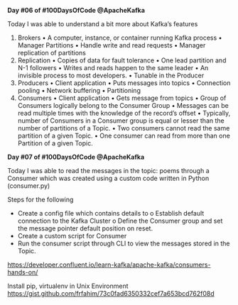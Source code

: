 **Day #06 of #100DaysOfCode @ApacheKafka**

Today I was able to understand a bit more about Kafka’s features
1.	Brokers
•	A computer, instance, or container running Kafka process
•	Manager Partitions
•	Handle write and read requests
•	Manager replication of partitions
2.	Replication
•	Copies of data for fault tolerance
•	One lead partition and N-1 followers
•	Writes and reads happen to the same leader
•	An invisible process to most developers.
•	Tunable in the Producer
3.	Producers
•	Client application
•	Puts messages into topics
•	Connection pooling
•	Network buffering
•	Partitioning
4.	Consumers
•	Client application
•	Gets message from topics
•	Group of Consumers logically belong to the Consumer Group
•	Messages can be read multiple times with the knowledge of the record’s offset
•	Typically, number of Consumers in a Consumer group is equal or lesser than the number of partitions of a Topic.
•	Two consumers cannot read the same partition of a given Topic.
•	One consumer can read from more than one Partition of a given Topic.

**Day #07 of #100DaysOfCode @ApacheKafka**

Today I was able to read the messages in the topic: poems through a Consumer which was created using a custom code written in Python (consumer.py)

Steps for the following
-	Create a config file which contains details to 
o	Establish default connection to the Kafka Cluster
o	Define the Consumer group and set the message pointer default position on reset.
-	Create a custom script for Consumer
-	Run the consumer script through CLI to view the messages stored in the Topic.

https://developer.confluent.io/learn-kafka/apache-kafka/consumers-hands-on/

Install pip, virtualenv in Unix Environment
https://gist.github.com/frfahim/73c0fad6350332cef7a653bcd762f08d
